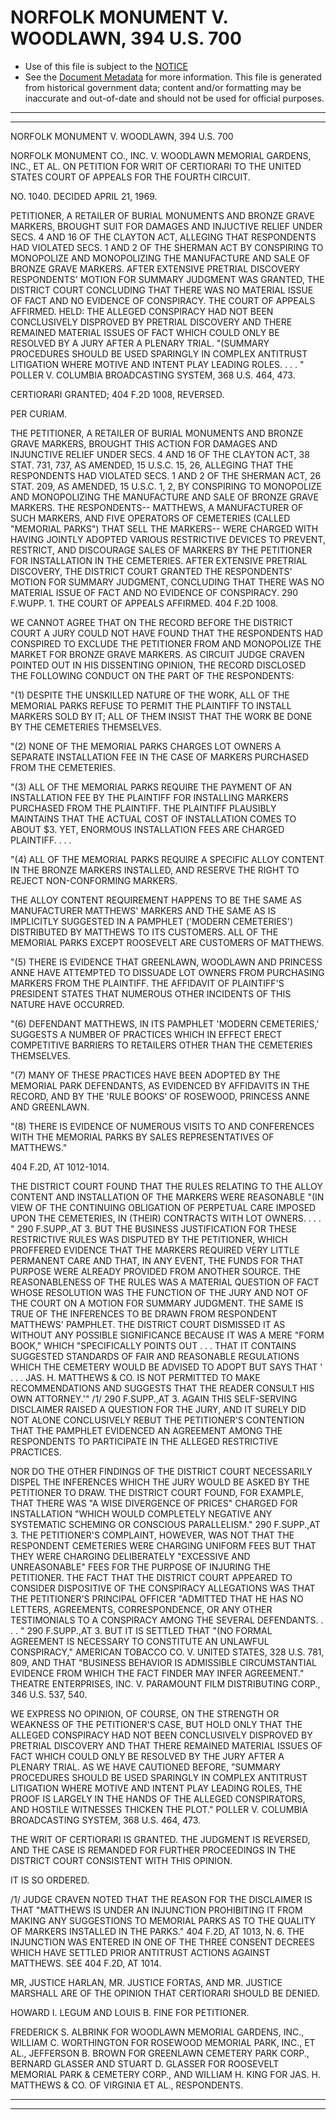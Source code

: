 ---
---

# NORFOLK MONUMENT V. WOODLAWN, 394 U.S. 700

* Use of this file is subject to the [NOTICE](https://github.com/publicdocs/notice/blob/master/NOTICE)
* See the [Document Metadata](../../../) for more information.
  This file is generated from historical government data; content and/or formatting may be inaccurate and out-of-date and should not be used for official purposes.

----------
----------

NORFOLK MONUMENT V. WOODLAWN, 394 U.S. 700

NORFOLK MONUMENT CO., INC. V. WOODLAWN MEMORIAL GARDENS, INC., ET AL. ON PETITION FOR WRIT OF CERTIORARI TO THE UNITED STATES COURT OF APPEALS FOR THE FOURTH CIRCUIT.

NO. 1040.  DECIDED APRIL 21, 1969.

PETITIONER, A RETAILER OF BURIAL MONUMENTS AND BRONZE GRAVE MARKERS, BROUGHT SUIT FOR DAMAGES AND INJUCTIVE RELIEF UNDER SECS. 4 AND 16 OF THE CLAYTON ACT, ALLEGING THAT RESPONDENTS HAD VIOLATED SECS. 1 AND 2 OF THE SHERMAN ACT BY CONSPIRING TO MONOPOLIZE AND MONOPOLIZING THE MANUFACTURE AND SALE OF BRONZE GRAVE MARKERS.  AFTER EXTENSIVE PRETRIAL DISCOVERY RESPONDENTS' MOTION FOR SUMMARY JUDGMENT WAS GRANTED, THE DISTRICT COURT CONCLUDING THAT THERE WAS NO MATERIAL ISSUE OF FACT AND NO EVIDENCE OF CONSPIRACY.  THE COURT OF APPEALS AFFIRMED.  HELD:  THE ALLEGED CONSPIRACY HAD NOT BEEN CONCLUSIVELY DISPROVED BY PRETRIAL DISCOVERY AND THERE REMAINED MATERIAL ISSUES OF FACT WHICH COULD ONLY BE RESOLVED BY A JURY AFTER A PLENARY TRIAL.  "(SUMMARY PROCEDURES SHOULD BE USED SPARINGLY IN COMPLEX ANTITRUST LITIGATION WHERE MOTIVE AND INTENT PLAY LEADING ROLES.  . . . "  POLLER V. COLUMBIA BROADCASTING SYSTEM, 368 U.S. 464, 473.

CERTIORARI GRANTED; 404 F.2D 1008, REVERSED.

PER CURIAM.

THE PETITIONER, A RETAILER OF BURIAL MONUMENTS AND BRONZE GRAVE MARKERS, BROUGHT THIS ACTION FOR DAMAGES AND INJUNCTIVE RELIEF UNDER SECS. 4 AND 16 OF THE CLAYTON ACT, 38 STAT. 731, 737, AS AMENDED, 15 U.S.C. 15, 26, ALLEGING THAT THE RESPONDENTS HAD VIOLATED SECS. 1 AND 2 OF THE SHERMAN ACT, 26 STAT. 209, AS AMENDED, 15 U.S.C. 1, 2, BY CONSPIRING TO MONOPOLIZE AND MONOPOLIZING THE MANUFACTURE AND SALE OF BRONZE GRAVE MARKERS.  THE RESPONDENTS-- MATTHEWS, A MANUFACTURER OF SUCH MARKERS, AND FIVE OPERATORS OF CEMETERIES (CALLED "MEMORIAL PARKS") THAT SELL THE MARKERS-- WERE CHARGED WITH HAVING JOINTLY ADOPTED VARIOUS RESTRICTIVE DEVICES TO PREVENT, RESTRICT, AND DISCOURAGE SALES OF MARKERS BY THE PETITIONER FOR INSTALLATION IN THE CEMETERIES.  AFTER EXTENSIVE PRETRIAL DISCOVERY, THE DISTRICT COURT GRANTED THE RESPONDENTS' MOTION FOR SUMMARY JUDGMENT, CONCLUDING THAT THERE WAS NO MATERIAL ISSUE OF FACT AND NO EVIDENCE OF CONSPIRACY.  290 F.WUPP.  1.  THE COURT OF APPEALS AFFIRMED.  404 F.2D 1008.

WE CANNOT AGREE THAT ON THE RECORD BEFORE THE DISTRICT COURT A JURY COULD NOT HAVE FOUND THAT THE RESPONDENTS HAD CONSPIRED TO EXCLUDE THE PETITIONER FROM AND MONOPOLIZE THE MARKET FOR BRONZE GRAVE MARKERS.  AS CIRCUIT JUDGE CRAVEN POINTED OUT IN HIS DISSENTING OPINION, THE RECORD DISCLOSED THE FOLLOWING CONDUCT ON THE PART OF THE RESPONDENTS:

"(1) DESPITE THE UNSKILLED NATURE OF THE WORK, ALL OF THE MEMORIAL PARKS REFUSE TO PERMIT THE PLAINTIFF TO INSTALL MARKERS SOLD BY IT; ALL OF THEM INSIST THAT THE WORK BE DONE BY THE CEMETERIES THEMSELVES.

"(2) NONE OF THE MEMORIAL PARKS CHARGES LOT OWNERS A SEPARATE INSTALLATION FEE IN THE CASE OF MARKERS PURCHASED FROM THE CEMETERIES.

"(3) ALL OF THE MEMORIAL PARKS REQUIRE THE PAYMENT OF AN INSTALLATION FEE BY THE PLAINTIFF FOR INSTALLING MARKERS PURCHASED FROM THE PLAINTIFF.  THE PLAINTIFF PLAUSIBLY MAINTAINS THAT THE ACTUAL COST OF INSTALLATION COMES TO ABOUT $3.  YET, ENORMOUS INSTALLATION FEES ARE CHARGED PLAINTIFF.  . . .

"(4) ALL OF THE MEMORIAL PARKS REQUIRE A SPECIFIC ALLOY CONTENT IN THE BRONZE MARKERS INSTALLED, AND RESERVE THE RIGHT TO REJECT NON-CONFORMING MARKERS.

THE ALLOY CONTENT REQUIREMENT HAPPENS TO BE THE SAME AS MANUFACTURER MATTHEWS' MARKERS AND THE SAME AS IS IMPLICITLY SUGGESTED IN A PAMPHLET ('MODERN CEMETERIES') DISTRIBUTED BY MATTHEWS TO ITS CUSTOMERS.  ALL OF THE MEMORIAL PARKS EXCEPT ROOSEVELT ARE CUSTOMERS OF MATTHEWS.

"(5) THERE IS EVIDENCE THAT GREENLAWN, WOODLAWN AND PRINCESS ANNE HAVE ATTEMPTED TO DISSUADE LOT OWNERS FROM PURCHASING MARKERS FROM THE PLAINTIFF.  THE AFFIDAVIT OF PLAINTIFF'S PRESIDENT STATES THAT NUMEROUS OTHER INCIDENTS OF THIS NATURE HAVE OCCURRED.

"(6) DEFENDANT MATTHEWS, IN ITS PAMPHLET 'MODERN CEMETERIES,' SUGGESTS A NUMBER OF PRACTICES WHICH IN EFFECT ERECT COMPETITIVE BARRIERS TO RETAILERS OTHER THAN THE CEMETERIES THEMSELVES.

"(7) MANY OF THESE PRACTICES HAVE BEEN ADOPTED BY THE MEMORIAL PARK DEFENDANTS, AS EVIDENCED BY AFFIDAVITS IN THE RECORD, AND BY THE 'RULE BOOKS' OF ROSEWOOD, PRINCESS ANNE AND GREENLAWN.

"(8) THERE IS EVIDENCE OF NUMEROUS VISITS TO AND CONFERENCES WITH THE MEMORIAL PARKS BY SALES REPRESENTATIVES OF MATTHEWS."

404 F.2D, AT 1012-1014.

THE DISTRICT COURT FOUND THAT THE RULES RELATING TO THE ALLOY CONTENT AND INSTALLATION OF THE MARKERS WERE REASONABLE "(IN VIEW OF THE CONTINUING OBLIGATION OF PERPETUAL CARE IMPOSED UPON THE CEMETERIES, IN (THEIR) CONTRACTS WITH LOT OWNERS.  . . . "  290 F.SUPP.,AT 3.  BUT THE BUSINESS JUSTIFICATION FOR THESE RESTRICTIVE RULES WAS DISPUTED BY THE PETITIONER, WHICH PROFFERED EVIDENCE THAT THE MARKERS REQUIRED VERY LITTLE PERMANENT CARE AND THAT, IN ANY EVENT, THE FUNDS FOR THAT PURPOSE WERE ALREADY PROVIDED FROM ANOTHER SOURCE.  THE REASONABLENESS OF THE RULES WAS A MATERIAL QUESTION OF FACT WHOSE RESOLUTION WAS THE FUNCTION OF THE JURY AND NOT OF THE COURT ON A MOTION FOR SUMMARY JUDGMENT.  THE SAME IS TRUE OF THE INFERENCES TO BE DRAWN FROM RESPONDENT MATTHEWS' PAMPHLET.  THE DISTRICT COURT DISMISSED IT AS WITHOUT ANY POSSIBLE SIGNIFICANCE BECAUSE IT WAS A MERE "FORM BOOK," WHICH "SPECIFICALLY POINTS OUT . . . THAT IT CONTAINS SUGGESTED STANDARDS OF FAIR AND REASONABLE REGULATIONS WHICH THE CEMETERY WOULD BE ADVISED TO ADOPT BUT SAYS THAT ' . . . JAS. H. MATTHEWS & CO. IS NOT PERMITTED TO MAKE RECOMMENDATIONS AND SUGGESTS THAT THE READER CONSULT HIS OWN ATTORNEY.'"  /1/  290 F.SUPP.,AT 3.  AGAIN THIS SELF-SERVING DISCLAIMER RAISED A QUESTION FOR THE JURY, AND IT SURELY DID NOT ALONE CONCLUSIVELY REBUT THE PETITIONER'S CONTENTION THAT THE PAMPHLET EVIDENCED AN AGREEMENT AMONG THE RESPONDENTS TO PARTICIPATE IN THE ALLEGED RESTRICTIVE PRACTICES.

NOR DO THE OTHER FINDINGS OF THE DISTRICT COURT NECESSARILY DISPEL THE INFERENCES WHICH THE JURY WOULD BE ASKED BY THE PETITIONER TO DRAW.  THE DISTRICT COURT FOUND, FOR EXAMPLE, THAT THERE WAS "A WISE DIVERGENCE OF PRICES" CHARGED FOR INSTALLATION "WHICH WOULD COMPLETELY NEGATIVE ANY SYSTEMATIC SCHEMING OR CONSCIOUS PARALLELISM."  290 F.SUPP.,AT 3.  THE PETITIONER'S COMPLAINT, HOWEVER, WAS NOT THAT THE RESPONDENT CEMETERIES WERE CHARGING UNIFORM FEES BUT THAT THEY WERE CHARGING DELIBERATELY "EXCESSIVE AND UNREASONABLE" FEES FOR THE PURPOSE OF INJURING THE PETITIONER.  THE FACT THAT THE DISTRICT COURT APPEARED TO CONSIDER DISPOSITIVE OF THE CONSPIRACY ALLEGATIONS WAS THAT THE PETITIONER'S PRINCIPAL OFFICER "ADMITTED THAT HE HAS NO LETTERS, AGREEMENTS, CORRESPONDENCE, OR ANY OTHER TESTIMONIALS TO A CONSPIRACY AMONG THE SEVERAL DEFENDANTS.  . . . "  290 F.SUPP.,AT 3.  BUT IT IS SETTLED THAT "(NO FORMAL AGREEMENT IS NECESSARY TO CONSTITUTE AN UNLAWFUL CONSPIRACY," AMERICAN TOBACCO CO. V. UNITED STATES, 328 U.S. 781, 809, AND THAT "BUSINESS BEHAVIOR IS ADMISSIBLE CIRCUMSTANTIAL EVIDENCE FROM WHICH THE FACT FINDER MAY INFER AGREEMENT."  THEATRE ENTERPRISES, INC. V. PARAMOUNT FILM DISTRIBUTING CORP., 346 U.S. 537, 540.

WE EXPRESS NO OPINION, OF COURSE, ON THE STRENGTH OR WEAKNESS OF THE PETITIONER'S CASE, BUT HOLD ONLY THAT THE ALLEGED CONSPIRACY HAD NOT BEEN CONCLUSIVELY DISPROVED BY PRETRIAL DISCOVERY AND THAT THERE REMAINED MATERIAL ISSUES OF FACT WHICH COULD ONLY BE RESOLVED BY THE JURY AFTER A PLENARY TRIAL.  AS WE HAVE CAUTIONED BEFORE, "SUMMARY PROCEDURES SHOULD BE USED SPARINGLY IN COMPLEX ANTITRUST LITIGATION WHERE MOTIVE AND INTENT PLAY LEADING ROLES, THE PROOF IS LARGELY IN THE HANDS OF THE ALLEGED CONSPIRATORS, AND HOSTILE WITNESSES THICKEN THE PLOT."  POLLER V. COLUMBIA BROADCASTING SYSTEM, 368 U.S. 464, 473.

THE WRIT OF CERTIORARI IS GRANTED.  THE JUDGMENT IS REVERSED, AND THE CASE IS REMANDED FOR FURTHER PROCEEDINGS IN THE DISTRICT COURT CONSISTENT WITH THIS OPINION.

IT IS SO ORDERED.

/1/  JUDGE CRAVEN NOTED THAT THE REASON FOR THE DISCLAIMER IS THAT "MATTHEWS IS UNDER AN INJUNCTION PROHIBITING IT FROM MAKING ANY SUGGESTIONS TO MEMORIAL PARKS AS TO THE QUALITY OF MARKERS INSTALLED IN THE PARKS."  404 F.2D, AT 1013, N. 6.  THE INJUNCTION WAS ENTERED IN ONE OF THE THREE CONSENT DECREES WHICH HAVE SETTLED PRIOR ANTITRUST ACTIONS AGAINST MATTHEWS.  SEE 404 F.2D, AT 1014.

MR, JUSTICE HARLAN, MR. JUSTICE FORTAS, AND MR. JUSTICE MARSHALL ARE OF THE OPINION THAT CERTIORARI SHOULD BE DENIED.

HOWARD I. LEGUM AND LOUIS B. FINE FOR PETITIONER.

FREDERICK S. ALBRINK FOR WOODLAWN MEMORIAL GARDENS, INC., WILLIAM C. WORTHINGTON FOR ROSEWOOD MEMORIAL PARK, INC., ET AL., JEFFERSON B. BROWN FOR GREENLAWN CEMETERY PARK CORP., BERNARD GLASSER AND STUART D. GLASSER FOR ROOSEVELT MEMORIAL PARK & CEMETERY CORP., AND WILLIAM H. KING FOR JAS. H. MATTHEWS & CO. OF VIRGINIA ET AL., RESPONDENTS.


----------
----------

